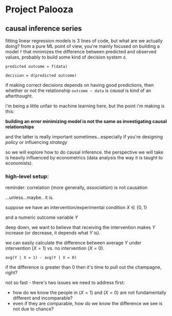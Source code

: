 # Project Palooza

## causal inference series

fitting linear regression models is 3 lines of code, but what are we actually doing? from a pure ML point of view, you're mainly focused on building a model `f` that minimizes the difference between predicted and observed values, probably to build some kind of decision system `d`. 

`predicted outcome = f(data)`

`decision = d(predicted outcome)`

if making correct decisions depends on having good predictions, then whether or not the relationship `outcome ~ data` is *causal* is kind of an afterthought.

i'm being a little unfair to machine learning here, but the point i'm making is this:

**building an error minimizing model is not the same as investigating causal relationships**

and the latter is really important sometimes...especially if you're designing *policy* or influencing *strategy*

so we will explore how to do causal inference. the perspective we will take is heavily influenced by econometrics (data analysis the way it is taught to economists).

### high-level setup:

reminder: correlation (more generally, *association*) is not causation

...unless...maybe.. it is.

suppose we have an intervention/experimental condition $X \in \{0,1\}$

and a numeric outcome variable $Y$

deep down, we want to believe that receiving the intervention makes $Y$ increase (or decrease, it depends what $Y$ is).

we can easily calculate the difference between average $Y$ under intervention ($X = 1$) vs. no intervention ($X = 0$).

`avg(Y | X = 1) - avg(Y | X = 0)`

if the difference is greater than 0 then it's time to pull out the champagne, right?

not so fast - there's two issues we need to address first:

- how do we know the people in ($X = 1$) and ($X = 0$) are not fundamentally different and incomparable?
- even if they are comparable, how do we know the difference we see is not due to chance?



